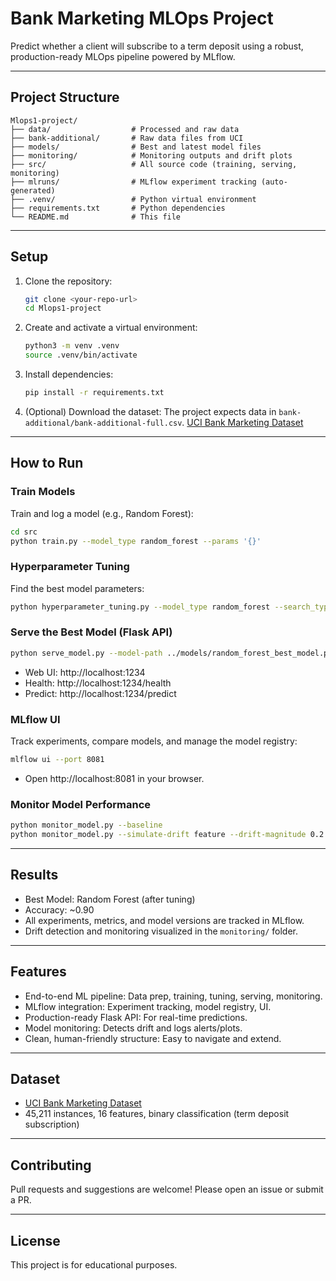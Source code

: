 # Bank Marketing MLOps Project

Predict whether a client will subscribe to a term deposit using a robust, production-ready MLOps pipeline powered by MLflow.

---

## Project Structure

```
Mlops1-project/
├── data/                  # Processed and raw data
├── bank-additional/       # Raw data files from UCI
├── models/                # Best and latest model files
├── monitoring/            # Monitoring outputs and drift plots
├── src/                   # All source code (training, serving, monitoring)
├── mlruns/                # MLflow experiment tracking (auto-generated)
├── .venv/                 # Python virtual environment
├── requirements.txt       # Python dependencies
└── README.md              # This file
```

---

## Setup

1. Clone the repository:
   ```bash
   git clone <your-repo-url>
   cd Mlops1-project
   ```

2. Create and activate a virtual environment:
   ```bash
   python3 -m venv .venv
   source .venv/bin/activate
   ```

3. Install dependencies:
   ```bash
   pip install -r requirements.txt
   ```

4. (Optional) Download the dataset:
   The project expects data in `bank-additional/bank-additional-full.csv`.
   [UCI Bank Marketing Dataset](https://archive.ics.uci.edu/dataset/222/bank+marketing)

---

## How to Run

### Train Models
Train and log a model (e.g., Random Forest):
```bash
cd src
python train.py --model_type random_forest --params '{}'
```

### Hyperparameter Tuning
Find the best model parameters:
```bash
python hyperparameter_tuning.py --model_type random_forest --search_type random --n_iter 20
```

### Serve the Best Model (Flask API)
```bash
python serve_model.py --model-path ../models/random_forest_best_model.pkl --port 1234
```
- Web UI: http://localhost:1234
- Health: http://localhost:1234/health
- Predict: http://localhost:1234/predict

### MLflow UI
Track experiments, compare models, and manage the model registry:
```bash
mlflow ui --port 8081
```
- Open http://localhost:8081 in your browser.

### Monitor Model Performance
```bash
python monitor_model.py --baseline
python monitor_model.py --simulate-drift feature --drift-magnitude 0.2
```

---

## Results

- Best Model: Random Forest (after tuning)
- Accuracy: ~0.90
- All experiments, metrics, and model versions are tracked in MLflow.
- Drift detection and monitoring visualized in the `monitoring/` folder.

---

## Features

- End-to-end ML pipeline: Data prep, training, tuning, serving, monitoring.
- MLflow integration: Experiment tracking, model registry, UI.
- Production-ready Flask API: For real-time predictions.
- Model monitoring: Detects drift and logs alerts/plots.
- Clean, human-friendly structure: Easy to navigate and extend.

---

## Dataset

- [UCI Bank Marketing Dataset](https://archive.ics.uci.edu/dataset/222/bank+marketing)
- 45,211 instances, 16 features, binary classification (term deposit subscription)

---

## Contributing

Pull requests and suggestions are welcome! Please open an issue or submit a PR.

---

## License

This project is for educational purposes. 